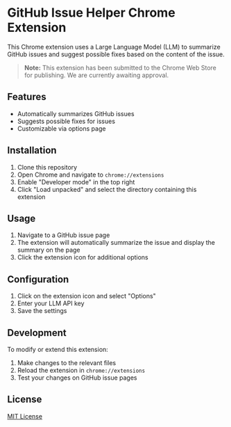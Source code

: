 # GitHub Issue Helper Chrome Extension

This Chrome extension uses a Large Language Model (LLM) to summarize GitHub issues and suggest possible fixes based on the content of the issue.

> **Note:** This extension has been submitted to the Chrome Web Store for publishing. We are currently awaiting approval.

## Features

- Automatically summarizes GitHub issues
- Suggests possible fixes for issues
- Customizable via options page

## Installation

1. Clone this repository
2. Open Chrome and navigate to `chrome://extensions`
3. Enable "Developer mode" in the top right
4. Click "Load unpacked" and select the directory containing this extension

## Usage

1. Navigate to a GitHub issue page
2. The extension will automatically summarize the issue and display the summary on the page
3. Click the extension icon for additional options

## Configuration

1. Click on the extension icon and select "Options"
2. Enter your LLM API key
3. Save the settings

## Development

To modify or extend this extension:

1. Make changes to the relevant files
2. Reload the extension in `chrome://extensions`
3. Test your changes on GitHub issue pages

## License

[MIT License](LICENSE)